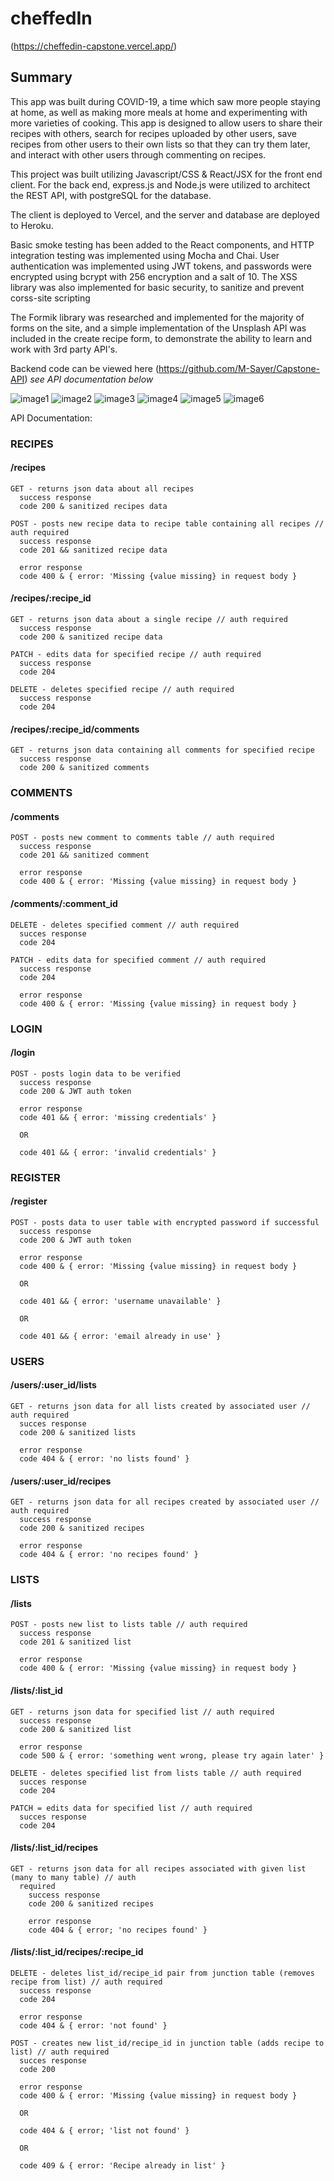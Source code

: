 # cheffedIn

(https://cheffedin-capstone.vercel.app/)

## Summary

This app was built during COVID-19, a time which saw more people staying at home, as well as making more meals at home and experimenting with more varieties of cooking. This app is designed to allow users to share their recipes with others, search for recipes uploaded by other users, save recipes from other users to their own lists so that they can try them later, and interact with other users through commenting on recipes.

This project was built utilizing Javascript/CSS & React/JSX for the front end client. For the back end, express.js and Node.js were utilized to architect the REST API, with postgreSQL for the database. 

The client is deployed to Vercel, and the server and database are deployed to Heroku. 

Basic smoke testing has been added to the React components, and HTTP integration testing was implemented using Mocha and Chai. User authentication was implemented using JWT tokens, and passwords were encrypted using bcrypt with 256 encryption and a salt of 10. The XSS library was also implemented for basic security, to sanitize and prevent corss-site scripting

The Formik library was researched and implemented for the majority of forms on the site, and a simple implementation of the Unsplash API was included in the create recipe form, to demonstrate the ability to learn and work with 3rd party API's. 

Backend code can be viewed here (https://github.com/M-Sayer/Capstone-API)
*see API documentation below*

![image1](./images/image1.png)
![image2](./images/image2.png)
![image3](./images/image3.png)
![image4](./images/image4.png)
![image5](./images/image5.png)
![image6](./images/image6.png)

API Documentation:

### RECIPES

  #### /recipes
    GET - returns json data about all recipes
      success response 
      code 200 & sanitized recipes data

    POST - posts new recipe data to recipe table containing all recipes // auth required
      success response 
      code 201 && sanitized recipe data

      error response
      code 400 & { error: 'Missing {value missing} in request body }

  #### /recipes/:recipe_id
    GET - returns json data about a single recipe // auth required
      success response
      code 200 & sanitized recipe data
      
    PATCH - edits data for specified recipe // auth required
      success response
      code 204

    DELETE - deletes specified recipe // auth required
      success response
      code 204

  #### /recipes/:recipe_id/comments
    GET - returns json data containing all comments for specified recipe
      success response
      code 200 & sanitized comments


### COMMENTS

  #### /comments
    POST - posts new comment to comments table // auth required
      success response
      code 201 && sanitized comment

      error response
      code 400 & { error: 'Missing {value missing} in request body }

  #### /comments/:comment_id
    DELETE - deletes specified comment // auth required
      succes response
      code 204

    PATCH - edits data for specified comment // auth required
      success response
      code 204

      error response
      code 400 & { error: 'Missing {value missing} in request body }


### LOGIN

  #### /login
    POST - posts login data to be verified
      success response
      code 200 & JWT auth token

      error response
      code 401 && { error: 'missing credentials' }

      OR

      code 401 && { error: 'invalid credentials' }


### REGISTER

  #### /register
    POST - posts data to user table with encrypted password if successful
      success response
      code 200 & JWT auth token

      error response
      code 400 & { error: 'Missing {value missing} in request body }

      OR 

      code 401 && { error: 'username unavailable' }

      OR

      code 401 && { error: 'email already in use' }


### USERS

  #### /users/:user_id/lists
    GET - returns json data for all lists created by associated user // auth required
      succes response
      code 200 & sanitized lists

      error response
      code 404 & { error: 'no lists found' }

  #### /users/:user_id/recipes
    GET - returns json data for all recipes created by associated user // auth required
      success response
      code 200 & sanitized recipes

      error response
      code 404 & { error: 'no recipes found' }


### LISTS

  #### /lists
    POST - posts new list to lists table // auth required
      success response
      code 201 & sanitized list

      error response
      code 400 & { error: 'Missing {value missing} in request body }

  #### /lists/:list_id
    GET - returns json data for specified list // auth required
      success response
      code 200 & sanitized list

      error response
      code 500 & { error: 'something went wrong, please try again later' }
    
    DELETE - deletes specified list from lists table // auth required
      succes response
      code 204

    PATCH = edits data for specified list // auth required
      succes response
      code 204

  #### /lists/:list_id/recipes
    GET - returns json data for all recipes associated with given list (many to many table) // auth   
      required
        success response
        code 200 & sanitized recipes

        error response
        code 404 & { error; 'no recipes found' }

  #### /lists/:list_id/recipes/:recipe_id
    DELETE - deletes list_id/recipe_id pair from junction table (removes recipe from list) // auth required
      success response
      code 204

      error response
      code 404 & { error: 'not found' }

    POST - creates new list_id/recipe_id in junction table (adds recipe to list) // auth required
      succes response
      code 200

      error response
      code 400 & { error: 'Missing {value missing} in request body }

      OR

      code 404 & { error; 'list not found' }

      OR 

      code 409 & { error: 'Recipe already in list' }
      


    